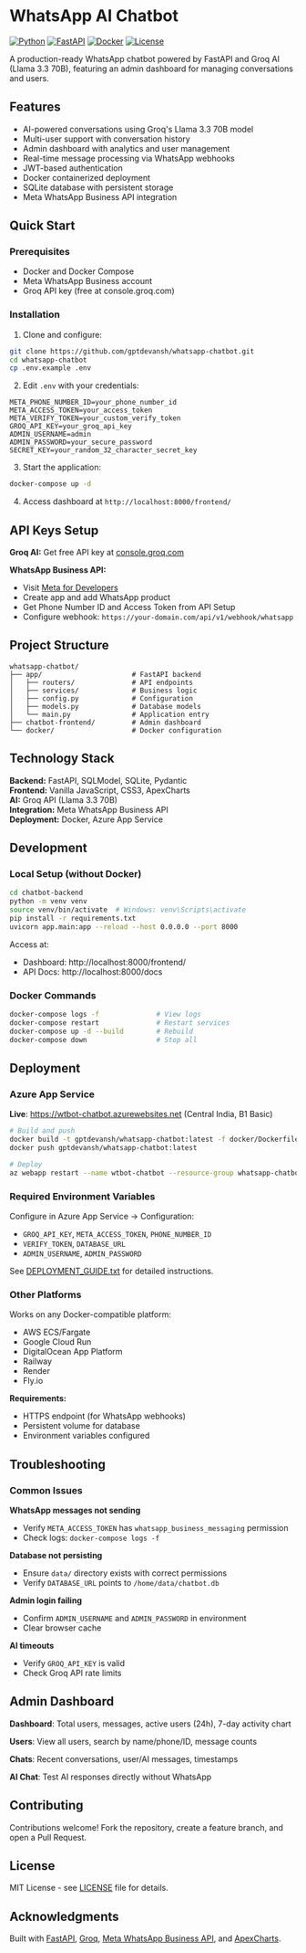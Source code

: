 # WhatsApp AI Chatbot

[![Python](https://img.shields.io/badge/Python-3.11-blue.svg)](https://www.python.org/downloads/)
[![FastAPI](https://img.shields.io/badge/FastAPI-latest-green.svg)](https://fastapi.tiangolo.com/)
[![Docker](https://img.shields.io/badge/Docker-ready-blue.svg)](https://www.docker.com/)
[![License](https://img.shields.io/badge/License-MIT-yellow.svg)](LICENSE)

A production-ready WhatsApp chatbot powered by FastAPI and Groq AI (Llama 3.3 70B), featuring an admin dashboard for managing conversations and users.

## Features

- AI-powered conversations using Groq's Llama 3.3 70B model
- Multi-user support with conversation history
- Admin dashboard with analytics and user management
- Real-time message processing via WhatsApp webhooks
- JWT-based authentication
- Docker containerized deployment
- SQLite database with persistent storage
- Meta WhatsApp Business API integration

## Quick Start

### Prerequisites

- Docker and Docker Compose
- Meta WhatsApp Business account
- Groq API key (free at console.groq.com)

### Installation

1. Clone and configure:
```bash
git clone https://github.com/gptdevansh/whatsapp-chatbot.git
cd whatsapp-chatbot
cp .env.example .env
```

2. Edit `.env` with your credentials:
```env
META_PHONE_NUMBER_ID=your_phone_number_id
META_ACCESS_TOKEN=your_access_token
META_VERIFY_TOKEN=your_custom_verify_token
GROQ_API_KEY=your_groq_api_key
ADMIN_USERNAME=admin
ADMIN_PASSWORD=your_secure_password
SECRET_KEY=your_random_32_character_secret_key
```

3. Start the application:
```bash
docker-compose up -d
```

4. Access dashboard at `http://localhost:8000/frontend/`

## API Keys Setup

**Groq AI:** Get free API key at [console.groq.com](https://console.groq.com)

**WhatsApp Business API:** 
- Visit [Meta for Developers](https://developers.facebook.com/)
- Create app and add WhatsApp product
- Get Phone Number ID and Access Token from API Setup
- Configure webhook: `https://your-domain.com/api/v1/webhook/whatsapp`

## Project Structure

```
whatsapp-chatbot/
├── app/                      # FastAPI backend
│   ├── routers/              # API endpoints
│   ├── services/             # Business logic
│   ├── config.py             # Configuration
│   ├── models.py             # Database models
│   └── main.py               # Application entry
├── chatbot-frontend/         # Admin dashboard
└── docker/                   # Docker configuration
```

## Technology Stack

**Backend:** FastAPI, SQLModel, SQLite, Pydantic  
**Frontend:** Vanilla JavaScript, CSS3, ApexCharts  
**AI:** Groq API (Llama 3.3 70B)  
**Integration:** Meta WhatsApp Business API  
**Deployment:** Docker, Azure App Service

## Development

### Local Setup (without Docker)

```bash
cd chatbot-backend
python -m venv venv
source venv/bin/activate  # Windows: venv\Scripts\activate
pip install -r requirements.txt
uvicorn app.main:app --reload --host 0.0.0.0 --port 8000
```

Access at:
- Dashboard: http://localhost:8000/frontend/
- API Docs: http://localhost:8000/docs

### Docker Commands

```bash
docker-compose logs -f              # View logs
docker-compose restart              # Restart services
docker-compose up -d --build        # Rebuild
docker-compose down                 # Stop all
```

## Deployment

### Azure App Service

**Live**: https://wtbot-chatbot.azurewebsites.net (Central India, B1 Basic)

```bash
# Build and push
docker build -t gptdevansh/whatsapp-chatbot:latest -f docker/Dockerfile .
docker push gptdevansh/whatsapp-chatbot:latest

# Deploy
az webapp restart --name wtbot-chatbot --resource-group whatsapp-chatbot-resources
```

### Required Environment Variables

Configure in Azure App Service → Configuration:
- `GROQ_API_KEY`, `META_ACCESS_TOKEN`, `PHONE_NUMBER_ID`
- `VERIFY_TOKEN`, `DATABASE_URL`
- `ADMIN_USERNAME`, `ADMIN_PASSWORD`

See [DEPLOYMENT_GUIDE.txt](DEPLOYMENT_GUIDE.txt) for detailed instructions.

### Other Platforms

Works on any Docker-compatible platform:
- AWS ECS/Fargate
- Google Cloud Run
- DigitalOcean App Platform
- Railway
- Render
- Fly.io

**Requirements:**
- HTTPS endpoint (for WhatsApp webhooks)
- Persistent volume for database
- Environment variables configured

## Troubleshooting

### Common Issues

**WhatsApp messages not sending**
- Verify `META_ACCESS_TOKEN` has `whatsapp_business_messaging` permission
- Check logs: `docker-compose logs -f`

**Database not persisting**
- Ensure `data/` directory exists with correct permissions
- Verify `DATABASE_URL` points to `/home/data/chatbot.db`

**Admin login failing**
- Confirm `ADMIN_USERNAME` and `ADMIN_PASSWORD` in environment
- Clear browser cache

**AI timeouts**
- Verify `GROQ_API_KEY` is valid
- Check Groq API rate limits

## Admin Dashboard

**Dashboard**: Total users, messages, active users (24h), 7-day activity chart

**Users**: View all users, search by name/phone/ID, message counts

**Chats**: Recent conversations, user/AI messages, timestamps

**AI Chat**: Test AI responses directly without WhatsApp

## Contributing

Contributions welcome! Fork the repository, create a feature branch, and open a Pull Request.

## License

MIT License - see [LICENSE](LICENSE) file for details.

## Acknowledgments

Built with [FastAPI](https://fastapi.tiangolo.com/), [Groq](https://groq.com/), [Meta WhatsApp Business API](https://developers.facebook.com/), and [ApexCharts](https://apexcharts.com/).
